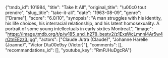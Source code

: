 {"tmdb_id": 101984, "title": "Take It All", "original_title": "\u00c0 tout prendre", "slug_title": "take-it-all", "date": "1963-08-09", "genre": ["Drame"], "score": "6.0/10", "synopsis": "A man struggles with his identity, his life choices, his interracial relationship, and his latent homosexuality. A portrait of some young intellectuals in early sixties Montreal.", "image": "https://image.tmdb.org/t/p/w185_and_h278_bestv2/z1ExsWcLmnnl4Ar5w4rOtnEEzz3.jpg", "actors": ["Claude Jutra (Claude)", "Johanne Harelle (Joanne)", "Victor D\u00e9sy (Victor)"], "comments": [], "recommandations_id": [], "youtube_key": "RmPJHuDgcRA"}